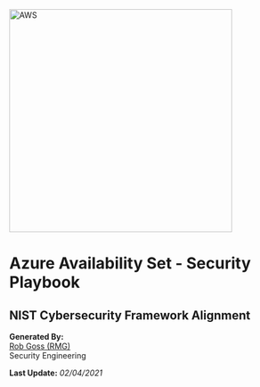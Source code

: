 <img src="https://upload.wikimedia.org/wikipedia/commons/a/a8/Microsoft_Azure_Logo.svg" alt="AWS" width="400"/>

# Azure Availability Set - Security Playbook <!-- omit in toc -->

## NIST Cybersecurity Framework Alignment <!-- omit in toc -->

**Generated By:**  
[Rob Goss (RMG)](https://cgweb3/profile/RMG)
<br>
Security Engineering

**Last Update:** *02/04/2021*
